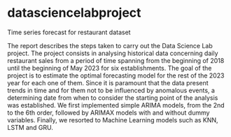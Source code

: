 # datasciencelabproject
Time series forecast for restaurant dataset

The report describes the steps taken to carry out the Data Science Lab project. The project consists in analysing historical data concerning daily restaurant sales from a period of time spanning from the beginning of 2018 until the beginning of May 2023 for six establishments. The goal of the project is to estimate the optimal forecasting model for the rest of the 2023 year for each one of them. Since it is paramount that the data present trends in time and for them not to be influenced by anomalous events, a determining date from when to consider the starting point of the analysis was established. We first implemented simple ARIMA models, from the 2nd to the 6th order, followed by ARIMAX models with and without dummy variables. Finally, we resorted to Machine Learning models such as KNN, LSTM and
GRU.
